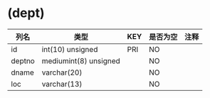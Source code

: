 # (dept)
| 列名   | 类型   | KEY  | 是否为空 | 注释   |
| ---- | ---- | ---- | ---- | ---- |
|id|int(10) unsigned|PRI|NO||
|deptno|mediumint(8) unsigned||NO||
|dname|varchar(20)||NO||
|loc|varchar(13)||NO||
